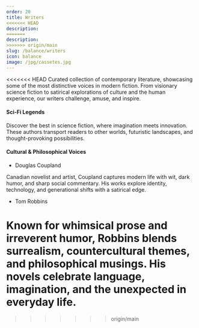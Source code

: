 ```yaml
---
order: 20
title: Writers
<<<<<<< HEAD
description:
=======
description: 
>>>>>>> origin/main
slug: /balance/writers
icon: balance
image: /jpg/cassetes.jpg
---
```


<<<<<<< HEAD
Curated collection of contemporary literature, showcasing some of the most distinctive voices in modern fiction. From visionary science fiction to satirical explorations of culture and the human experience, our writers challenge, amuse, and inspire.

#### Sci-Fi Legends

Discover the best in science fiction, where imagination meets innovation. These authors transport readers to other worlds, futuristic landscapes, and thought-provoking possibilities.

#### Cultural & Philosophical Voices

- Douglas Coupland

Canadian novelist and artist, Coupland captures modern life with wit, dark humor, and sharp social commentary. His works explore identity, technology, and generational shifts with a satirical edge.

- Tom Robbins

# Known for whimsical prose and irreverent humor, Robbins blends surrealism, countercultural themes, and philosophical musings. His novels celebrate language, imagination, and the unexpected in everyday life.

> > > > > > > origin/main
